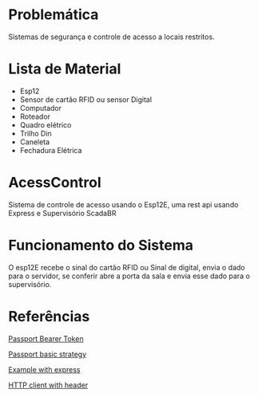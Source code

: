 # Problemática

Sistemas de segurança e controle de acesso a locais restritos.

# Lista de Material

* Esp12
* Sensor de cartão RFID ou sensor Digital
* Computador
* Roteador
* Quadro elétrico
* Trilho Din
* Caneleta
* Fechadura Elétrica


# AcessControl

Sistema de controle de acesso usando o Esp12E, uma rest api usando Express e Supervisório ScadaBR

# Funcionamento do Sistema

O esp12E recebe o sinal do cartão RFID ou Sinal de digital, envia o dado para o servidor, se conferir abre a porta da sala e envia esse dado para o supervisório.



# Referências 

[Passport Bearer Token](https://github.com/jaredhanson/passport-http-bearer)

[Passport basic strategy](https://github.com/jaredhanson/passport-http)

[Example with express](https://github.com/passport/express-4.x-http-bearer-example)

[HTTP client with header](https://github.com/esp8266/Arduino/blob/master/libraries/ESP8266HTTPClient/examples/Authorization/Authorization.ino)
